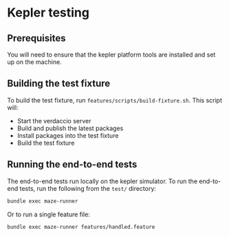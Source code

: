 # Kepler testing

## Prerequisites

You will need to ensure that the kepler platform tools are installed and set up on the machine.

## Building the test fixture

To build the test fixture, run `features/scripts/build-fixture.sh`. This script will:
- Start the verdaccio server
- Build and publish the latest packages
- Install packages into the test fixture
- Build the test fixture

## Running the end-to-end tests

The end-to-end tests run locally on the kepler simulator. To run the end-to-end tests, run the following from the `test/` directory:

```sh
bundle exec maze-runner
```

Or to run a single feature file:

```sh
bundle exec maze-runner features/handled.feature
```

